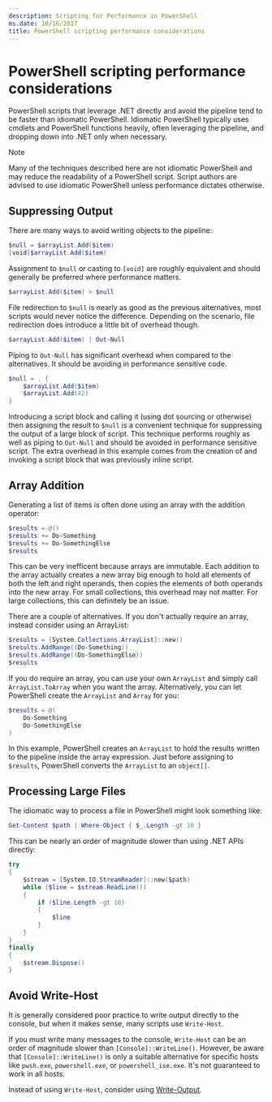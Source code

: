 ```yaml
---
description: Scripting for Performance in PowerShell
ms.date: 10/16/2017
title: PowerShell scripting performance considerations
---
```


# PowerShell scripting performance considerations

PowerShell scripts that leverage .NET directly and avoid the pipeline tend to be faster than
idiomatic PowerShell. Idiomatic PowerShell typically uses cmdlets and PowerShell functions heavily,
often leveraging the pipeline, and dropping down into .NET only when necessary.

>[!NOTE]
> Many of the techniques described here are not idiomatic PowerShell and may reduce the readability
> of a PowerShell script. Script authors are advised to use idiomatic PowerShell unless performance
> dictates otherwise.

## Suppressing Output

There are many ways to avoid writing objects to the pipeline:

```powershell
$null = $arrayList.Add($item)
[void]$arrayList.Add($item)
```

Assignment to `$null` or casting to `[void]` are roughly equivalent and should generally be
preferred where performance matters.

```powershell
$arrayList.Add($item) > $null
```

File redirection to `$null` is nearly as good as the previous alternatives, most scripts would never
notice the difference. Depending on the scenario, file redirection does introduce a little bit of
overhead though.

```powershell
$arrayList.Add($item) | Out-Null
```

Piping to `Out-Null` has significant overhead when compared to the alternatives. It should be
avoiding in performance sensitive code.

```powershell
$null = . {
    $arrayList.Add($item)
    $arrayList.Add(42)
}
```

Introducing a script block and calling it (using dot sourcing or otherwise) then assigning the
result to `$null` is a convenient technique for suppressing the output of a large block of script.
This technique performs roughly as well as piping to `Out-Null` and should be avoided in performance
sensitive script. The extra overhead in this example comes from the creation of and invoking a
script block that was previously inline script.


## Array Addition

Generating a list of items is often done using an array with the addition operator:

```powershell
$results = @()
$results += Do-Something
$results += Do-SomethingElse
$results
```

This can be very inefficent because arrays are immutable. Each addition to the array actually
creates a new array big enough to hold all elements of both the left and right operands, then copies
the elements of both operands into the new array. For small collections, this overhead may not
matter. For large collections, this can definitely be an issue.

There are a couple of alternatives. If you don't actually require an array, instead consider using
an ArrayList:

```powershell
$results = [System.Collections.ArrayList]::new()
$results.AddRange((Do-Something))
$results.AddRange((Do-SomethingElse))
$results
```

If you do require an array, you can use your own `ArrayList` and simply call `ArrayList.ToArray`
when you want the array. Alternatively, you can let PowerShell create the `ArrayList` and `Array`
for you:

```powershell
$results = @(
    Do-Something
    Do-SomethingElse
)
```

In this example, PowerShell creates an `ArrayList` to hold the results written to the pipeline
inside the array expression. Just before assigning to `$results`, PowerShell converts the
`ArrayList` to an `object[]`.

## Processing Large Files

The idiomatic way to process a file in PowerShell might look something like:

```powershell
Get-Content $path | Where-Object { $_.Length -gt 10 }
```

This can be nearly an order of magnitude slower than using .NET APIs directly:

```powershell
try
{
    $stream = [System.IO.StreamReader]::new($path)
    while ($line = $stream.ReadLine())
    {
        if ($line.Length -gt 10)
        {
            $line
        }
    }
}
finally
{
    $stream.Dispose()
}
```

## Avoid Write-Host

It is generally considered poor practice to write output directly to the console, but when it makes
sense, many scripts use `Write-Host`.

If you must write many messages to the console, `Write-Host` can be an order of magnitude slower
than `[Console]::WriteLine()`. However, be aware that `[Console]::WriteLine()` is only a suitable
alternative for specific hosts like `pwsh.exe`, `powershell.exe`, or `powershell_ise.exe`. It's not
guaranteed to work in all hosts.

Instead of using `Write-Host`, consider using
[Write-Output](/powershell/module/Microsoft.PowerShell.Utility/Write-Output).
